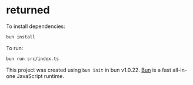 # returned

To install dependencies:

```bash
bun install
```

To run:

```bash
bun run src/index.ts
```

This project was created using `bun init` in bun v1.0.22. [Bun](https://bun.sh) is a fast all-in-one JavaScript runtime.
